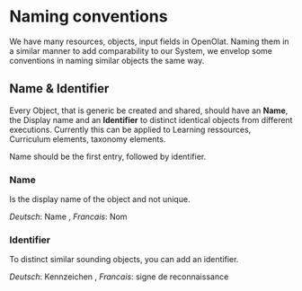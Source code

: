 # Naming conventions

We have many resources, objects, input fields in OpenOlat. Naming them in a similar manner to add comparability to our System, we envelop some conventions in naming similar objects the same way.

## Name & Identifier

Every Object, that is generic be created and shared, should have an **Name**, the Display name and an **Identifier** to distinct identical objects from different executions. Currently this can be applied to Learning ressources, Curriculum elements, taxonomy elements.

Name should be the first entry, followed by identifier.

### Name
Is the display name of the object and not unique.

_Deutsch_: Name , _Francais_: Nom

### Identifier
To distinct similar sounding objects, you can add an identifier.

_Deutsch_: Kennzeichen , _Francais_: signe de reconnaissance